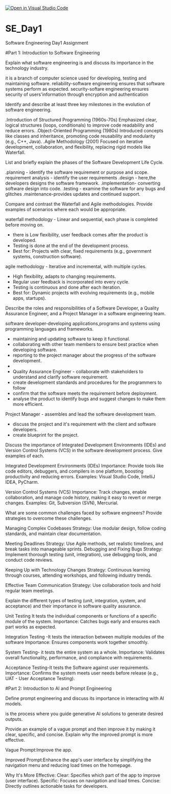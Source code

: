 [![Open in Visual Studio Code](https://classroom.github.com/assets/open-in-vscode-2e0aaae1b6195c2367325f4f02e2d04e9abb55f0b24a779b69b11b9e10269abc.svg)](https://classroom.github.com/online_ide?assignment_repo_id=18370218&assignment_repo_type=AssignmentRepo)
# SE_Day1
Software Engineering Day1 Assignment

#Part 1: Introduction to Software Engineering

Explain what software engineering is and discuss its importance in the technology industry.

it is a branch of computer science used for developing, testing and maintaining software.
reliability-software engineering ensures that software systems perform as expected.
security-softare engineering ensures security of users'information through encryption and authentication



Identify and describe at least three key milestones in the evolution of software engineering.

.Introduction of Structured Programming (1960s-70s)
Emphasized clear, logical structures (loops, conditionals) to improve code readability and reduce errors.
.Object-Oriented Programming (1980s)
Introduced concepts like classes and inheritance, promoting code reusability and modularity (e.g., C++, Java).
.Agile Methodology (2001)
Focused on iterative development, collaboration, and flexibility, replacing rigid models like Waterfall.


List and briefly explain the phases of the Software Development Life Cycle.

.planning - identify the software requirement or purpose and scope.
 requirement analysis - identify the user requirements
.design - here,the developers designs the software framework.
.implementation- converting software design into  code.
 .testing - examine the software for any bugs and glitches
 .maintenance-provides updates and continued support.

Compare and contrast the Waterfall and Agile methodologies. Provide examples of scenarios where each would be appropriate.

waterfall methodology - Linear and sequential, each phase is completed before moving on. 
- there is Low flexibility,
   user feedback comes after the product is developed.
 - Testing is done at the end of the development process.
 - Best for: Projects with clear, fixed requirements (e.g., government systems, construction software).


agile methodology - Iterative and incremental, with multiple cycles.
- High flexibility, adapts to changing requirements. 
- Regular user feedback is incorporated into every cycle. 
- Testing is continuous and done after each iteration.
- Best for: Dynamic projects with evolving requirements (e.g., mobile apps, startups).




Describe the roles and responsibilities of a Software Developer, a Quality Assurance Engineer, and a Project Manager in a software engineering team.

software developer-developing applications,programs and systems using programming languages and frameworks.
 - maintaining and updating software to keep it functional. 
- collaborating with other team members to ensure best practice when developing software.
 - reporting to the project manager about the progress of the software development.
 - 
 - Quality Assurance Engineer - collaborate with stakeholders to understand and clarify software requirement.
 - create development standards and procedures for the programmers to follow
 - confirm that the software meets the requirement before deployment. 
- analyse the product to identify bugs and suggest changes to make them more efficient. 

Project Manager - assembles and lead the software development team.
 - discuss the project and it's requirement with the client and software developers.
 - create blueprint for the project.


Discuss the importance of Integrated Development Environments (IDEs) and Version Control Systems (VCS) in the software development process. Give examples of each.

Integrated Development Environments (IDEs)
Importance: Provide tools like code editors, debuggers, and compilers in one platform, boosting productivity and reducing errors.
Examples: Visual Studio Code, IntelliJ IDEA, PyCharm.

Version Control Systems (VCS)
Importance: Track changes, enable collaboration, and manage code history, making it easy to revert or merge changes.
Examples: Git, Subversion (SVN), Mercurial.


What are some common challenges faced by software engineers? Provide strategies to overcome these challenges.


Managing Complex Codebases
Strategy: Use modular design, follow coding standards, and maintain clear documentation.

Meeting Deadlines
Strategy: Use Agile methods, set realistic timelines, and break tasks into manageable sprints.
Debugging and Fixing Bugs
Strategy: Implement thorough testing (unit, integration), use debugging tools, and conduct code reviews.

Keeping Up with Technology Changes
Strategy: Continuous learning through courses, attending workshops, and following industry trends.

Effective Team Communication
Strategy: Use collaboration tools and hold regular team meetings.


Explain the different types of testing (unit, integration, system, and acceptance) and their importance in software quality assurance.

Unit Testing It tests the individual components or functions of a specific module of the system.
Importance: Catches bugs early and ensures each part works as expected.

Integration Testing -It tests the interaction between multiple modules of the software
Importance: Ensures components work together smoothly.

System Testing- it tests the entire system as a whole.
Importance: Validates overall functionality, performance, and compliance with requirements.

Acceptance Testing-It tests the Software against user requirements.
Importance: Confirms the system meets user needs before release (e.g., UAT - User Acceptance Testing).


#Part 2: Introduction to AI and Prompt Engineering


Define prompt engineering and discuss its importance in interacting with AI models.

is the process where you guide generative AI solutions to generate desired outputs.




Provide an example of a vague prompt and then improve it by making it clear, specific, and concise. Explain why the improved prompt is more effective.

Vague Prompt:Improve the app.

Improved Prompt:Enhance the app's user interface by simplifying the navigation menu and reducing load times on the homepage.

Why It's More Effective:
Clear: Specifies which part of the app to improve (user interface).
Specific: Focuses on navigation and load times.
Concise: Directly outlines actionable tasks for developers.
